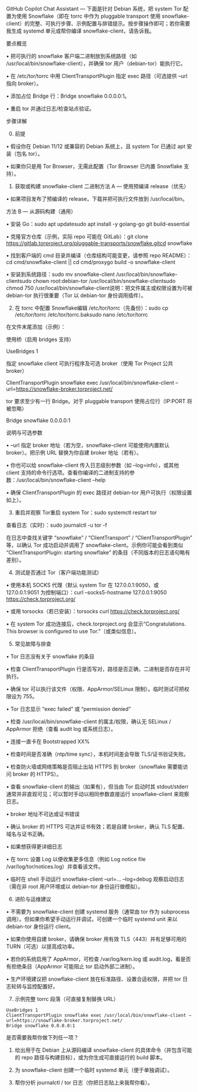 GitHub Copilot Chat Assistant — 下面是针对 Debian 系统，把 system Tor 配置为使用 Snowflake（即在 torrc 中作为 pluggable transport 使用 snowflake-client）的完整、可执行步骤、示例配置与排错提示。按步骤操作即可；若你需要我生成 systemd 单元或帮你编译 snowflake-client，请告诉我。

要点概览

• 把可执行的 snowflake 客户端二进制放到系统路径（如 /usr/local/bin/snowflake-client），并确保 tor 用户（debian-tor）能执行它。

• 在 /etc/tor/torrc 中用 ClientTransportPlugin 指定 exec 路径（可选提供 –url 指向 broker）。

• 添加占位 Bridge 行：Bridge snowflake 0.0.0.0:1。

• 重启 tor 并通过日志/检查站点验证。

步骤详解

0. 前提

• 假设你在 Debian 11/12 或兼容的 Debian 系统上，且 system Tor 已通过 apt 安装（包名 tor）。

• 如果你只是用 Tor Browser，无需此配置（Tor Browser 已内置 Snowflake 支持）。

1. 获取或构建 snowflake-client 二进制方法 A — 使用预编译 release（优先）

• 如果项目发布了预编译的 release，下载并把可执行文件放到 /usr/local/bin。

方法 B — 从源码构建（通用）

• 安装 Go：sudo apt updatesudo apt install -y golang-go git build-essential

• 克隆官方仓库（示例，实际 repo 可能在 GitLab）：git clone https://gitlab.torproject.org/pluggable-transports/snowflake.gitcd snowflake

• 找到客户端的 cmd 目录并编译（仓库结构可能变更，请参照 repo README）：cd cmd/snowflake-client || cd cmd/proxygo build -o snowflake-client

• 安装到系统路径：sudo mv snowflake-client /usr/local/bin/snowflake-clientsudo chown root:debian-tor /usr/local/bin/snowflake-clientsudo chmod 750 /usr/local/bin/snowflake-client说明：把文件属主或权限设置为可被 debian-tor 执行很重要（Tor 以 debian-tor 身份调用插件）。

2. 在 torrc 中配置 Snowflake编辑 /etc/tor/torrc（先备份）：sudo cp /etc/tor/torrc /etc/tor/torrc.baksudo nano /etc/tor/torrc

在文件末尾添加（示例）：

使用桥（启用 bridges 支持）

UseBridges 1

指定 snowflake client 可执行程序及可选 broker（使用 Tor Project 公共 broker）

ClientTransportPlugin snowflake exec /usr/local/bin/snowflake-client –url=https://snowflake-broker.torproject.net/

tor 要求至少有一行 Bridge。对于 pluggable transport 使用占位行（IP:PORT 将被忽略）

Bridge snowflake 0.0.0.0:1

说明与可选参数

• –url 指定 broker 地址（若为空，snowflake-client 可能使用内置默认 broker）。把示例 URL 替换为你自建 broker 地址（若有）。

• 你也可以给 snowflake-client 传入日志级别参数（如 –log=info），或其他 client 支持的命令行选项。查看你编译的二进制支持的参数：/usr/local/bin/snowflake-client –help

• 确保 ClientTransportPlugin 的 exec 路径对 debian-tor 用户可执行（权限设置如上）。

3. 重启并观察 Tor重启 system Tor：sudo systemctl restart tor

查看日志（实时）：sudo journalctl -u tor -f

在日志中查找关键字 “snowflake” / “ClientTransport” / “ClientTransportPlugin” 等，以确认 Tor 成功启动并调用了 snowflake-client。示例你可能会看到类似 “ClientTransportPlugin: starting snowflake” 的条目（不同版本的日志语句略有差别）。

4. 测试是否通过 Tor（客户端功能测试）

• 使用本机 SOCKS 代理（默认 system Tor 在 127.0.0.1:9050，或 127.0.0.1:9051 为控制端口）：curl –socks5-hostname 127.0.0.1:9050 https://check.torproject.org/

• 或用 torsocks（若已安装）：torsocks curl https://check.torproject.org/

• 在 system Tor 成功连接后，check.torproject.org 会显示“Congratulations. This browser is configured to use Tor.”（或类似信息）。

5. 常见故障与排查

• Tor 日志没有关于 snowflake 的条目

• 检查 ClientTransportPlugin 行是否写对，路径是否正确，二进制是否存在并可执行。

• 确保 tor 可以执行该文件（权限、AppArmor/SELinux 限制）。临时测试可把权限设为 755。

• Tor 日志显示 “exec failed” 或 “permission denied”

• 检查 /usr/local/bin/snowflake-client 的属主/权限，确认无 SELinux / AppArmor 拒绝（查看 audit log 或系统日志）。

• 连接一直卡在 Bootstrapped XX%

• 检查时间是否准确（ntp/time sync），本机时间差会导致 TLS/证书验证失败。

• 检查防火墙或网络策略是否阻止出站 HTTPS 到 broker（snowflake 需要能访问 broker 的 HTTPS）。

• 查看 snowflake-client 的输出（如果有），但当由 Tor 启动时其 stdout/stderr 通常并非直观可见；可以暂时手动以相同参数直接运行 snowflake-client 来观察日志。

• broker 地址不可达或证书错误

• 确认 broker 的 HTTPS 可达并证书有效；若是自建 broker，确认 TLS 配置、域名与证书正确。

• 如果想获得更详细日志

• 在 torrc 设置 Log 以便收集更多信息（例如 Log notice file /var/log/tor/notices.log）并查看该文件。

• 临时在 shell 手动运行 snowflake-client –url=… –log=debug 观察启动日志（需在非 root 用户环境或以 debian-tor 身份运行做模拟）。

6. 进阶与运维建议

• 不需要为 snowflake-client 创建 systemd 服务（通常由 tor 作为 subprocess 调用）。但如果你希望手动运行并调试，可创建一个临时 systemd unit 来以 debian-tor 身份运行 client。

• 如果你使用自建 broker，请确保 broker 用有效 TLS（443）并有足够可用的 TURN（可选）以提高成功率。

• 若你的系统启用了 AppArmor，可检查 /var/log/kern.log 或 audit.log，看是否有拒绝条目（AppArmor 可能阻止 tor 启动外部二进制）。

• 生产环境建议把 snowflake-client 放在标准路径、设置合适权限，并把 tor 日志轮转与监控配置好。

7. 示例完整 torrc 段落（可直接复制替换 URL）

```
UseBridges 1
ClientTransportPlugin snowflake exec /usr/local/bin/snowflake-client –url=https://snowflake-broker.torproject.net/
Bridge snowflake 0.0.0.0:1
```

是否需要我帮你做下列任一项？

1. 给出用于在 Debian 上从源码编译 snowflake-client 的具体命令（并包含可能的 repo 路径与构建目标），或为你生成可直接运行的 build 脚本。

2. 为 snowflake-client 创建一个临时 systemd 单元（便于单独调试）。

3. 帮你分析 journalctl / tor 日志（你把日志贴上来我帮你看）。
